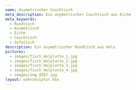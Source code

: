 ```yaml
---
name: Asymetrischer Couchtisch
meta_description: Ein asymetrischer Couchtisch aus Eiche
meta_keywords:
  - Rundtisch
  - Asymetrisch
  - Eiche
  - Couchtisch
  - Sofatisch
description: Ein asymetrischer Rundtisch aus Holz
pictures:
  - images/Tisch_Holplatte_1.jpg
  - images/Tisch_Holplatte_2.jpg
  - images/Tisch_Holplatte_3.jpg
  - images/Tisch_Holplatte_4.jpg
  - images/img_0367.jpg
layout: wohnskulptur.hbs
---
```

